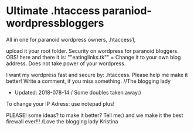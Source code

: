 

Ultimate .htaccess paraniod-wordpressbloggers
======================================

All in one for paranoid wordpress owners,  .htaccess1,

upload it your root folder. Security on wordpress for paranoid bloggers. OBS! here and there it is: ""eatinglinks.tk"" = Change it to your own blog address. Does not take power of your wordpress.

I want my wordpress fast and secure by: .htaccess. 
Please help me make it better! Write a comment, if you miss something.   //The blogging lady

* Updated: 2018-078-14  / Some doubles taken away:)

To change your IP Adress: use notepad plus!

PLEASE! some ideas? to make it better? Tell me:) and we make it the best firewall ever!!!  /Love the blogging lady Kristina
